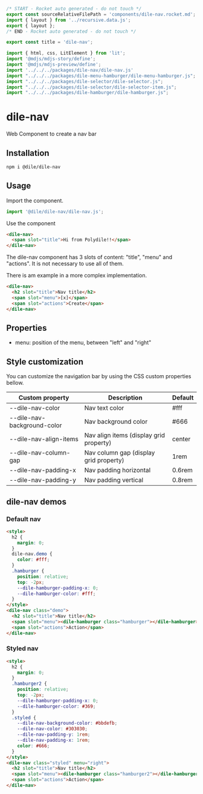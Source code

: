 ```js server
/* START - Rocket auto generated - do not touch */
export const sourceRelativeFilePath = 'components/dile-nav.rocket.md';
import { layout } from '../recursive.data.js';
export { layout };
/* END - Rocket auto generated - do not touch */

export const title = 'dile-nav';
```

```js script
import { html, css, LitElement } from 'lit'; 
import '@mdjs/mdjs-story/define';
import '@mdjs/mdjs-preview/define';
import '../../../packages/dile-nav/dile-nav.js'
import "../../../packages/dile-menu-hamburger/dile-menu-hamburger.js";
import "../../../packages/dile-selector/dile-selector.js";
import "../../../packages/dile-selector/dile-selector-item.js";
import "../../../packages/dile-hamburger/dile-hamburger.js";
```

# dile-nav

Web Component to create a nav bar

## Installation
```bash
npm i @dile/dile-nav
```

## Usage

Import the component.

```javascript
import '@dile/dile-nav/dile-nav.js';
```

Use the component

```html
<dile-nav>
  <span slot="title">Hi from Polydile!!</span>
</dile-nav>
```

The dile-nav component has 3 slots of content: "title", "menu" and "actions". It is not necessary to use all of them. 

There is am example in a more complex implementation.

```html
<dile-nav>
  <h2 slot="title">Nav title</h2>
  <span slot="menu">[x]</span>
  <span slot="actions">Create</span>
</dile-nav>
```

## Properties
  - menu: position of the menu, between "left" and "right"

## Style customization

You can customize the navigation bar by using the CSS custom properties bellow.

Custom property | Description | Default
----------------|-------------|---------
--dile-nav-color | Nav text color | #fff
--dile-nav-background-color | Nav background color | #666
--dile-nav-align-items | Nav align items (display grid property) | center
--dile-nav-column-gap | Nav column gap (display grid property)| 1rem
--dile-nav-padding-x | Nav padding horizontal | 0.6rem
--dile-nav-padding-y | Nav padding vertical | 0.8rem

## dile-nav demos

### Default nav

```html preview-story
<style>
  h2 {
    margin: 0;
  }
  dile-nav.demo {
    color: #fff;
  }
  .hamburger {
    position: relative;
    top: -2px;
    --dile-hamburger-padding-x: 0;
    --dile-hamburger-color: #fff;
  }
</style>
<dile-nav class="demo">
  <h2 slot="title">Nav title</h2>
  <span slot="menu"><dile-hamburger class="hamburger"></dile-hamburger></span>
  <span slot="actions">Action</span>
</dile-nav>
```

### Styled nav

```html preview-story
<style>
  h2 {
    margin: 0;
  }
  .hamburger2 {
    position: relative;
    top: -2px;
    --dile-hamburger-padding-x: 0;
    --dile-hamburger-color: #369;
  }
  .styled {
    --dile-nav-background-color: #bbdefb;
    --dile-nav-color: #303030;
    --dile-nav-padding-y: 1rem;
    --dile-nav-padding-x: 1rem;
    color: #666;
  }
</style>
<dile-nav class="styled" menu="right">
  <h2 slot="title">Nav title</h2>
  <span slot="menu"><dile-hamburger class="hamburger2"></dile-hamburger></span>
  <span slot="actions">Action</span>
</dile-nav>
```

